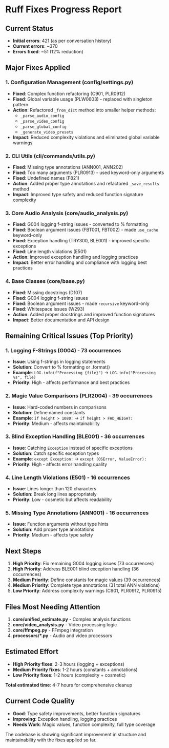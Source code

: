# Ruff Fixes Progress Report

## Current Status
- **Initial errors**: 421 (as per conversation history)
- **Current errors**: ~370 
- **Errors fixed**: ~51 (12% reduction)

## Major Fixes Applied

### 1. Configuration Management (config/settings.py)
- **Fixed**: Complex function refactoring (C901, PLR0912) 
- **Fixed**: Global variable usage (PLW0603) - replaced with singleton pattern
- **Action**: Refactored `_from_dict` method into smaller helper methods:
  - `_parse_audio_config`
  - `_parse_video_config` 
  - `_parse_global_config`
  - `_generate_video_presets`
- **Impact**: Reduced complexity violations and eliminated global variable warnings

### 2. CLI Utils (cli/commands/utils.py)
- **Fixed**: Missing type annotations (ANN001, ANN202)
- **Fixed**: Too many arguments (PLR0913) - used keyword-only arguments
- **Fixed**: Undefined names (F821)
- **Action**: Added proper type annotations and refactored `_save_results` method
- **Impact**: Improved type safety and reduced function signature complexity

### 3. Core Audio Analysis (core/audio_analysis.py)
- **Fixed**: G004 logging f-string issues - converted to % formatting
- **Fixed**: Boolean argument issues (FBT001, FBT002) - made `use_cache` keyword-only
- **Fixed**: Exception handling (TRY300, BLE001) - improved specific exceptions
- **Fixed**: Line length violations (E501)
- **Action**: Improved exception handling and logging practices
- **Impact**: Better error handling and compliance with logging best practices

### 4. Base Classes (core/base.py)
- **Fixed**: Missing docstrings (D107)
- **Fixed**: G004 logging f-string issues
- **Fixed**: Boolean argument issues - made `recursive` keyword-only
- **Fixed**: Whitespace issues (W293)
- **Action**: Added proper docstrings and improved function signatures
- **Impact**: Better documentation and API design

## Remaining Critical Issues (Top Priority)

### 1. Logging F-Strings (G004) - 73 occurrences
- **Issue**: Using f-strings in logging statements
- **Solution**: Convert to % formatting or .format() 
- **Example**: `LOG.info(f"Processing {file}")` → `LOG.info("Processing %s", file)`
- **Priority**: High - affects performance and best practices

### 2. Magic Value Comparisons (PLR2004) - 39 occurrences  
- **Issue**: Hard-coded numbers in comparisons
- **Solution**: Define named constants
- **Example**: `if height > 1080:` → `if height > FHD_HEIGHT:`
- **Priority**: Medium - affects maintainability

### 3. Blind Exception Handling (BLE001) - 36 occurrences
- **Issue**: Catching `Exception` instead of specific exceptions
- **Solution**: Catch specific exception types
- **Example**: `except Exception:` → `except (OSError, ValueError):`
- **Priority**: High - affects error handling quality

### 4. Line Length Violations (E501) - 16 occurrences
- **Issue**: Lines longer than 120 characters
- **Solution**: Break long lines appropriately
- **Priority**: Low - cosmetic but affects readability

### 5. Missing Type Annotations (ANN001) - 16 occurrences
- **Issue**: Function arguments without type hints
- **Solution**: Add proper type annotations
- **Priority**: Medium - affects type safety

## Next Steps

1. **High Priority**: Fix remaining G004 logging issues (73 occurrences)
2. **High Priority**: Address BLE001 blind exception handling (36 occurrences)
3. **Medium Priority**: Define constants for magic values (39 occurrences)
4. **Medium Priority**: Complete type annotations (31 total ANN violations)
5. **Low Priority**: Address complexity warnings (C901, PLR0912, PLR0915)

## Files Most Needing Attention

1. **core/unified_estimate.py** - Complex analysis functions
2. **core/video_analysis.py** - Video processing logic
3. **core/ffmpeg.py** - FFmpeg integration
4. **processors/*.py** - Audio and video processors

## Estimated Effort

- **High Priority fixes**: 2-3 hours (logging + exceptions)
- **Medium Priority fixes**: 1-2 hours (constants + annotations)
- **Low Priority fixes**: 1-2 hours (complexity + cosmetic)

**Total estimated time**: 4-7 hours for comprehensive cleanup

## Current Code Quality

- **Good**: Type safety improvements, better function signatures
- **Improving**: Exception handling, logging practices
- **Needs Work**: Magic values, function complexity, full type coverage

The codebase is showing significant improvement in structure and maintainability with the fixes applied so far.
